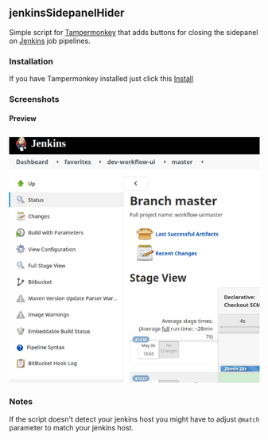 ## jenkinsSidepanelHider

Simple script for [Tampermonkey](https://www.tampermonkey.net/) that adds buttons for closing the sidepanel on [Jenkins](https://www.jenkins.io/) job pipelines.

### Installation
If you have Tampermonkey installed just click this [Install](https://github.com/jackra1n/jenkinsSidepanelHider/raw/main/sidepanel-hider.user.js)

### Screenshots

#### Preview<br/>
![Preview](https://raw.githubusercontent.com/jackra1n/jenkinsSidepanelHider/main/screenshots/example.gif)
---

### Notes
If the script doesn't detect your jenkins host you might have to adjust ```@match``` parameter to match your jenkins host.
